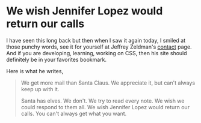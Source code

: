 # We wish Jennifer Lopez would return our calls

I have seen this long back but then when I saw it again today, I smiled at those punchy words, see it for yourself at Jeffrey Zeldman's [contact](http://zeldman.com/contact/) page. And if you are developing, learning, working on CSS, then his site should definitely be in your favorites bookmark.

Here is what he writes,

> We get more mail than Santa Claus. We appreciate it, but can't always keep up with it.
> 
> Santa has elves. We don't. We try to read every note. We wish we could respond to them all. We wish Jennifer Lopez would return our calls. You can't always get what you want.
